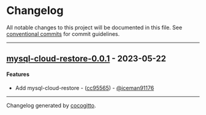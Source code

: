 # Changelog
All notable changes to this project will be documented in this file. See [conventional commits](https://www.conventionalcommits.org/) for commit guidelines.

- - -
## [mysql-cloud-restore-0.0.1](https://github.com/witcom-gmbh/cloud-backup-container/compare/ba6619e42b937ac246adbb4898663297e1e557e1..mysql-cloud-restore-0.0.1) - 2023-05-22
#### Features
- Add mysql-cloud-restore - ([cc95565](https://github.com/witcom-gmbh/cloud-backup-container/commit/cc95565336bbc5e46501cf580171c1aa9a0a3314)) - [@iceman91176](https://github.com/iceman91176)

- - -

Changelog generated by [cocogitto](https://github.com/cocogitto/cocogitto).